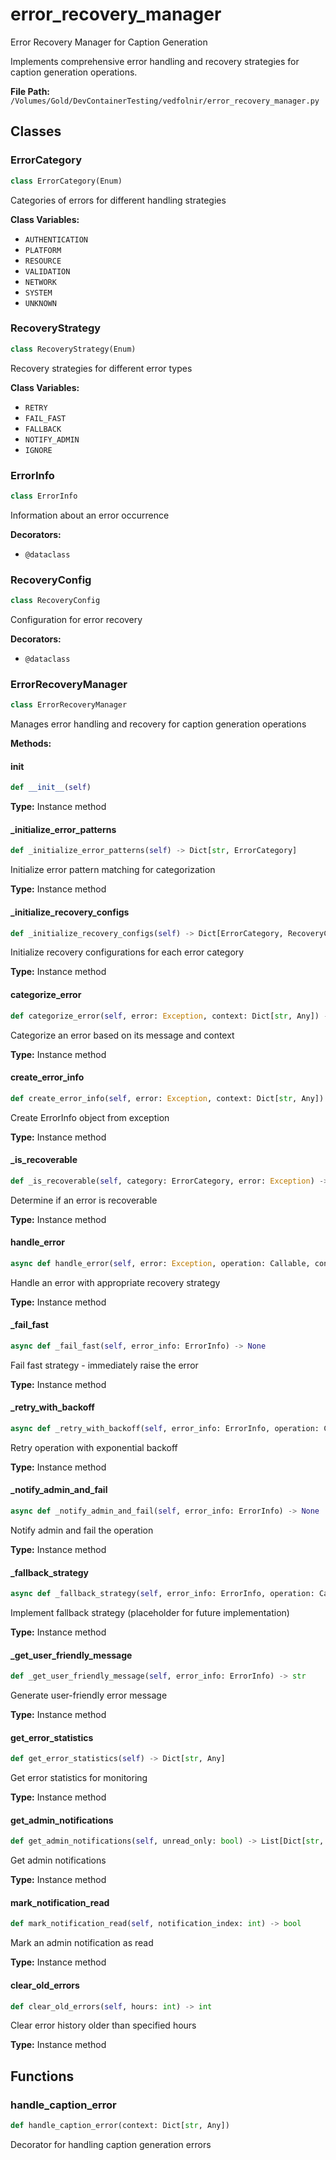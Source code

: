 # error_recovery_manager

Error Recovery Manager for Caption Generation

Implements comprehensive error handling and recovery strategies for caption generation operations.

**File Path:** `/Volumes/Gold/DevContainerTesting/vedfolnir/error_recovery_manager.py`

## Classes

### ErrorCategory

```python
class ErrorCategory(Enum)
```

Categories of errors for different handling strategies

**Class Variables:**
- `AUTHENTICATION`
- `PLATFORM`
- `RESOURCE`
- `VALIDATION`
- `NETWORK`
- `SYSTEM`
- `UNKNOWN`

### RecoveryStrategy

```python
class RecoveryStrategy(Enum)
```

Recovery strategies for different error types

**Class Variables:**
- `RETRY`
- `FAIL_FAST`
- `FALLBACK`
- `NOTIFY_ADMIN`
- `IGNORE`

### ErrorInfo

```python
class ErrorInfo
```

Information about an error occurrence

**Decorators:**
- `@dataclass`

### RecoveryConfig

```python
class RecoveryConfig
```

Configuration for error recovery

**Decorators:**
- `@dataclass`

### ErrorRecoveryManager

```python
class ErrorRecoveryManager
```

Manages error handling and recovery for caption generation operations

**Methods:**

#### __init__

```python
def __init__(self)
```

**Type:** Instance method

#### _initialize_error_patterns

```python
def _initialize_error_patterns(self) -> Dict[str, ErrorCategory]
```

Initialize error pattern matching for categorization

**Type:** Instance method

#### _initialize_recovery_configs

```python
def _initialize_recovery_configs(self) -> Dict[ErrorCategory, RecoveryConfig]
```

Initialize recovery configurations for each error category

**Type:** Instance method

#### categorize_error

```python
def categorize_error(self, error: Exception, context: Dict[str, Any]) -> ErrorCategory
```

Categorize an error based on its message and context

**Type:** Instance method

#### create_error_info

```python
def create_error_info(self, error: Exception, context: Dict[str, Any]) -> ErrorInfo
```

Create ErrorInfo object from exception

**Type:** Instance method

#### _is_recoverable

```python
def _is_recoverable(self, category: ErrorCategory, error: Exception) -> bool
```

Determine if an error is recoverable

**Type:** Instance method

#### handle_error

```python
async def handle_error(self, error: Exception, operation: Callable, context: Dict[str, Any], *args, **kwargs) -> Any
```

Handle an error with appropriate recovery strategy

**Type:** Instance method

#### _fail_fast

```python
async def _fail_fast(self, error_info: ErrorInfo) -> None
```

Fail fast strategy - immediately raise the error

**Type:** Instance method

#### _retry_with_backoff

```python
async def _retry_with_backoff(self, error_info: ErrorInfo, operation: Callable, config: RecoveryConfig, *args, **kwargs) -> Any
```

Retry operation with exponential backoff

**Type:** Instance method

#### _notify_admin_and_fail

```python
async def _notify_admin_and_fail(self, error_info: ErrorInfo) -> None
```

Notify admin and fail the operation

**Type:** Instance method

#### _fallback_strategy

```python
async def _fallback_strategy(self, error_info: ErrorInfo, operation: Callable, *args, **kwargs) -> Any
```

Implement fallback strategy (placeholder for future implementation)

**Type:** Instance method

#### _get_user_friendly_message

```python
def _get_user_friendly_message(self, error_info: ErrorInfo) -> str
```

Generate user-friendly error message

**Type:** Instance method

#### get_error_statistics

```python
def get_error_statistics(self) -> Dict[str, Any]
```

Get error statistics for monitoring

**Type:** Instance method

#### get_admin_notifications

```python
def get_admin_notifications(self, unread_only: bool) -> List[Dict[str, Any]]
```

Get admin notifications

**Type:** Instance method

#### mark_notification_read

```python
def mark_notification_read(self, notification_index: int) -> bool
```

Mark an admin notification as read

**Type:** Instance method

#### clear_old_errors

```python
def clear_old_errors(self, hours: int) -> int
```

Clear error history older than specified hours

**Type:** Instance method

## Functions

### handle_caption_error

```python
def handle_caption_error(context: Dict[str, Any])
```

Decorator for handling caption generation errors

